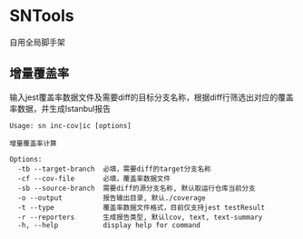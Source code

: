 # SNTools

自用全局脚手架

## 增量覆盖率

输入jest覆盖率数据文件及需要diff的目标分支名称，根据diff行筛选出对应的覆盖率数据，并生成Istanbul报告

```
Usage: sn inc-cov|ic [options]

增量覆盖率计算

Options:
  -tb --target-branch  必填，需要diff的target分支名称
  -cf --cov-file       必填，覆盖率数据文件
  -sb --source-branch  需要diff的源分支名称, 默认取运行仓库当前分支
  -o --output          报告输出目录, 默认./coverage
  -t --type            覆盖率数据文件格式，目前仅支持jest testResult
  -r --reporters       生成报告类型, 默认lcov, text, text-summary
  -h, --help           display help for command
```
